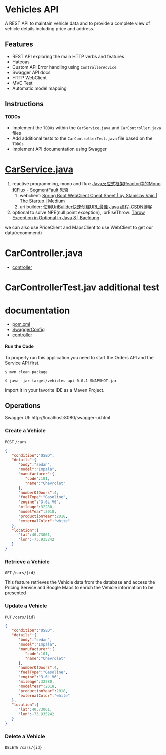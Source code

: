 # Vehicles API

A REST API to maintain vehicle data and to provide a complete
view of vehicle details including price and address.

## Features

- REST API exploring the main HTTP verbs and features
- Hateoas
- Custom API Error handling using `ControllerAdvice`
- Swagger API docs
- HTTP WebClient
- MVC Test
- Automatic model mapping

## Instructions

#### TODOs

- Implement the `TODOs` within the `CarService.java` and `CarController.java`  files
- Add additional tests to the `CarControllerTest.java` file based on the `TODOs`
- Implement API documentation using Swagger

# [CarService.java](./src/main/java/com/udacity/vehicles/service/CarService.java)
1. reactive programming, mono and flux: [Java反应式框架Reactor中的Mono和Flux - SegmentFault 思否](https://segmentfault.com/a/1190000024499748###)
    1. webclient: [Spring Boot WebClient Cheat Sheet | by Stanislav Vain | The Startup | Medium](https://medium.com/swlh/spring-boot-webclient-cheat-sheet-5be26cfa3e)
    2. uri builder: [使用UriBuilder快速创建URI_最佳 Java 编程-CSDN博客](https://blog.csdn.net/dnc8371/article/details/106699735)
2. optional to solve NPE(null point exception), .orElseThrow: [Throw Exception in Optional in Java 8 | Baeldung](https://www.baeldung.com/java-optional-throw-exception)

we can also use PriceClient and MapsClient to use WebClient to get our data(recommend) 

# CarController.java
- [controller](src/main/java/com/udacity/vehicles/api/CarController.java)

# CarControllerTest.jav additional test

# documentation
- [pom.xml](./pom.xml)
- [SwaggerConfig](src/main/java/com/udacity/vehicles/config/SwaggerConfig.java)
- [controller](src/main/java/com/udacity/vehicles/api/CarController.java)

#### Run the Code

To properly run this application you need to start the Orders API and
the Service API first.


```
$ mvn clean package
```

```
$ java -jar target/vehicles-api-0.0.1-SNAPSHOT.jar
```

Import it in your favorite IDE as a Maven Project.



## Operations

Swagger UI: http://localhost:8080/swagger-ui.html

### Create a Vehicle

`POST` `/cars`
```json
{
   "condition":"USED",
   "details":{
      "body":"sedan",
      "model":"Impala",
      "manufacturer":{
         "code":101,
         "name":"Chevrolet"
      },
      "numberOfDoors":4,
      "fuelType":"Gasoline",
      "engine":"3.6L V6",
      "mileage":32280,
      "modelYear":2018,
      "productionYear":2018,
      "externalColor":"white"
   },
   "location":{
      "lat":40.73061,
      "lon":-73.935242
   }
}
```

### Retrieve a Vehicle

`GET` `/cars/{id}`

This feature retrieves the Vehicle data from the database
and access the Pricing Service and Boogle Maps to enrich 
the Vehicle information to be presented

### Update a Vehicle

`PUT` `/cars/{id}`

```json
{
   "condition":"USED",
   "details":{
      "body":"sedan",
      "model":"Impala",
      "manufacturer":{
         "code":101,
         "name":"Chevrolet"
      },
      "numberOfDoors":4,
      "fuelType":"Gasoline",
      "engine":"3.6L V6",
      "mileage":32280,
      "modelYear":2018,
      "productionYear":2018,
      "externalColor":"white"
   },
   "location":{
      "lat":40.73061,
      "lon":-73.935242
   }
}
```

### Delete a Vehicle

`DELETE` `/cars/{id}`
